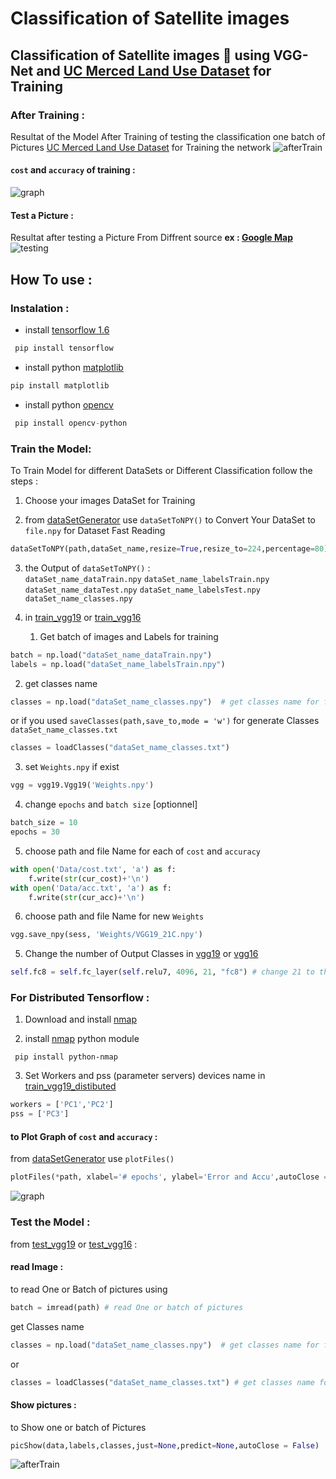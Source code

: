 # Classification of Satellite images

## Classification of Satellite images :rocket: using VGG-Net and [UC Merced Land Use Dataset](http://weegee.vision.ucmerced.edu/datasets/landuse.html) for Training
### After Training : 
Resultat of the Model After Training of testing the classification one batch of Pictures [UC Merced Land Use Dataset](http://weegee.vision.ucmerced.edu/datasets/landuse.html) for Training the network
![afterTrain](images/afterTrain.png 'afterTrain')
#### `cost` and `accuracy` of training : 
![graph](images/graph.png 'graph')

#### Test a Picture : 
 Resultat after testing a Picture From Diffrent source **ex : [Google Map](maps.google.com)**
![testing](images/testing.png 'testing')
## How To use :

### Instalation :

* install [tensorflow 1.6](https://github.com/SakhriHoussem/How-to-install-tensorflow-gpu)
```python
 pip install tensorflow
 ```
* install python [matplotlib](https://matplotlib.org/)
```python
pip install matplotlib
```
* install python [opencv](https://pypi.org/project/opencv-python/)
```python
 pip install opencv-python
 ```
### Train the Model:
To Train Model for different DataSets or Different Classification follow the steps : 

1. Choose your images DataSet for Training

2. from [dataSetGenerator](dataSetGenerator.py) use `dataSetToNPY()` to Convert Your DataSet to `file.npy` for Dataset Fast Reading   
 
 ```python
dataSetToNPY(path,dataSet_name,resize=True,resize_to=224,percentage=80) 
 ```
3. the Output of `dataSetToNPY()` :      
`dataSet_name_dataTrain.npy` `dataSet_name_labelsTrain.npy`
`dataSet_name_dataTest.npy` `dataSet_name_labelsTest.npy` `dataSet_name_classes.npy`
   
4. in [train_vgg19](train_vgg19.py) or [train_vgg16](train_vgg16.py)     
   
   1. Get batch of images and Labels for training 
 ```python
 batch = np.load("dataSet_name_dataTrain.npy")
labels = np.load("dataSet_name_labelsTrain.npy")
```     

   2. get classes name
 ```python
 classes = np.load("dataSet_name_classes.npy")  # get classes name for file.txt
 ```
 or if you used `saveClasses(path,save_to,mode = 'w')` for generate Classes `dataSet_name_classes.txt`
 
```python
classes = loadClasses("dataSet_name_classes.txt")
``` 
   3. set `Weights.npy` if exist 
 ```python
 vgg = vgg19.Vgg19('Weights.npy')
 ```
 
   4. change `epochs` and `batch size` [optionnel]
```python
batch_size = 10
epochs = 30
```

   5. choose  path and file Name for each of `cost` and `accuracy`
```python
with open('Data/cost.txt', 'a') as f:
    f.write(str(cur_cost)+'\n')
with open('Data/acc.txt', 'a') as f:
    f.write(str(cur_acc)+'\n')
```

   6. choose  path and file Name for new `Weights`
```python
vgg.save_npy(sess, 'Weights/VGG19_21C.npy')
```

5. Change the number of Output Classes in [vgg19](vgg19/vgg19_trainable.py) or  [vgg16](vgg16/vgg16_trainable.py)
```python
self.fc8 = self.fc_layer(self.relu7, 4096, 21, "fc8") # change 21 to the number of classes you need
```
### For Distributed Tensorflow :

1. Download and install [nmap](https://nmap.org/)
 
2. install [nmap](https://pypi.org/project/python-nmap/) python module
```
 pip install python-nmap
```
3. Set Workers and pss (parameter servers) devices name in [train_vgg19_distibuted](train_vgg19_distibuted.py)
 ```python
workers = ['PC1','PC2']
pss = ['PC3']
 ```
 
#### to Plot Graph of `cost` and `accuracy` :
 
from [dataSetGenerator](dataSetGenerator.py) use `plotFiles()`

```python
plotFiles(*path, xlabel='# epochs', ylabel='Error and Accu',autoClose = False)
```
![graph](images/graph.png 'graph')

### Test the Model :

from [test_vgg19](test_vgg19.py) or [test_vgg16](test_vgg16.py) :
#### read Image : 
to read One or Batch of pictures using 
```python
batch = imread(path) # read One or batch of pictures
```
get Classes name

 ```python
 classes = np.load("dataSet_name_classes.npy")  # get classes name for file.npy
 ```
or 
```python
classes = loadClasses("dataSet_name_classes.txt") # get classes name for file.txt
```
#### Show pictures : 
to Show one or batch of Pictures 
```python
picShow(data,labels,classes,just=None,predict=None,autoClose = False)
```
![afterTrain](images/afterTrain.png 'afterTrain')

